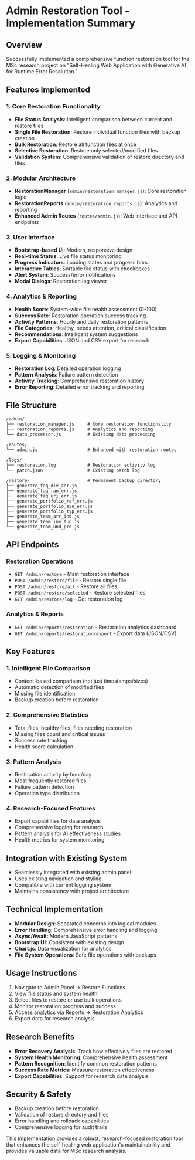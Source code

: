 # Admin Restoration Tool - Implementation Summary

## Overview
Successfully implemented a comprehensive function restoration tool for the MSc research project on "Self-Healing Web Application with Generative AI for Runtime Error Resolution."

## Features Implemented

### 1. Core Restoration Functionality
- **File Status Analysis**: Intelligent comparison between current and restore files
- **Single File Restoration**: Restore individual function files with backup creation
- **Bulk Restoration**: Restore all function files at once
- **Selective Restoration**: Restore only selected/modified files
- **Validation System**: Comprehensive validation of restore directory and files

### 2. Modular Architecture
- **RestorationManager** (`admin/restoration_manager.js`): Core restoration logic
- **RestorationReports** (`admin/restoration_reports.js`): Analytics and reporting
- **Enhanced Admin Routes** (`routes/admin.js`): Web interface and API endpoints

### 3. User Interface
- **Bootstrap-based UI**: Modern, responsive design
- **Real-time Status**: Live file status monitoring
- **Progress Indicators**: Loading states and progress bars
- **Interactive Tables**: Sortable file status with checkboxes
- **Alert System**: Success/error notifications
- **Modal Dialogs**: Restoration log viewer

### 4. Analytics & Reporting
- **Health Score**: System-wide file health assessment (0-100)
- **Success Rate**: Restoration operation success tracking
- **Activity Patterns**: Hourly and daily restoration patterns
- **File Categories**: Healthy, needs attention, critical classification
- **Recommendations**: Intelligent system suggestions
- **Export Capabilities**: JSON and CSV export for research

### 5. Logging & Monitoring
- **Restoration Log**: Detailed operation logging
- **Pattern Analysis**: Failure pattern detection
- **Activity Tracking**: Comprehensive restoration history
- **Error Reporting**: Detailed error tracking and reporting

## File Structure
```
/admin/
├── restoration_manager.js     # Core restoration functionality
├── restoration_reports.js     # Analytics and reporting
└── data_processor.js          # Existing data processing

/routes/
└── admin.js                   # Enhanced with restoration routes

/logs/
├── restoration.log            # Restoration activity log
└── patch.json                 # Existing patch log

/restore/                      # Permanent backup directory
├── generate_faq_div_zer.js
├── generate_faq_ran_err.js
├── generate_faq_uri_err.js
├── generate_portfolio_ref_err.js
├── generate_portfolio_syn_err.js
├── generate_portfolio_typ_err.js
├── generate_team_arr_ind.js
├── generate_team_inv_fun.js
└── generate_team_und_pro.js
```

## API Endpoints

### Restoration Operations
- `GET /admin/restore` - Main restoration interface
- `POST /admin/restore/file` - Restore single file
- `POST /admin/restore/all` - Restore all files
- `POST /admin/restore/selected` - Restore selected files
- `GET /admin/restore/log` - Get restoration log

### Analytics & Reports
- `GET /admin/reports/restoration` - Restoration analytics dashboard
- `GET /admin/reports/restoration/export` - Export data (JSON/CSV)

## Key Features

### 1. Intelligent File Comparison
- Content-based comparison (not just timestamps/sizes)
- Automatic detection of modified files
- Missing file identification
- Backup creation before restoration

### 2. Comprehensive Statistics
- Total files, healthy files, files needing restoration
- Missing files count and critical issues
- Success rate tracking
- Health score calculation

### 3. Pattern Analysis
- Restoration activity by hour/day
- Most frequently restored files
- Failure pattern detection
- Operation type distribution

### 4. Research-Focused Features
- Export capabilities for data analysis
- Comprehensive logging for research
- Pattern analysis for AI effectiveness studies
- Health metrics for system monitoring

## Integration with Existing System
- Seamlessly integrated with existing admin panel
- Uses existing navigation and styling
- Compatible with current logging system
- Maintains consistency with project architecture

## Technical Implementation
- **Modular Design**: Separated concerns into logical modules
- **Error Handling**: Comprehensive error handling and logging
- **Async/Await**: Modern JavaScript patterns
- **Bootstrap UI**: Consistent with existing design
- **Chart.js**: Data visualization for analytics
- **File System Operations**: Safe file operations with backups

## Usage Instructions
1. Navigate to Admin Panel → Restore Functions
2. View file status and system health
3. Select files to restore or use bulk operations
4. Monitor restoration progress and success
5. Access analytics via Reports → Restoration Analytics
6. Export data for research analysis

## Research Benefits
- **Error Recovery Analysis**: Track how effectively files are restored
- **System Health Monitoring**: Comprehensive health assessment
- **Pattern Recognition**: Identify common restoration patterns
- **Success Rate Metrics**: Measure restoration effectiveness
- **Export Capabilities**: Support for research data analysis

## Security & Safety
- Backup creation before restoration
- Validation of restore directory and files
- Error handling and rollback capabilities
- Comprehensive logging for audit trails

This implementation provides a robust, research-focused restoration tool that enhances the self-healing web application's maintainability and provides valuable data for MSc research analysis.
